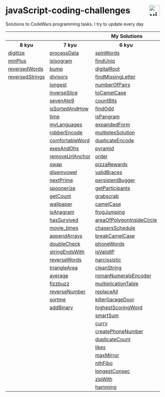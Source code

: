 # javaScript-coding-challenges <a href="https://www.codewars.com/users/DeSaad" target="_blank"> <img src="https://www.codewars.com/users/DeSaad/badges/large" alt="visitor counter" align="right" valign="center" height="35"/></a>

Solutions to CodeWars programming tasks. I try to update every day

<p align='center'>
<table>
  <tr>
      <th colspan="6">My Solutions</th>
  </tr>
  <tr > 
      <th>8 kyu</th>
      <th>7 kyu</th>  
      <th>6 kyu</th>    
      <th>5 kyu</th>  
      <th>others</th>  
  </tr>
  <tr>
    <td><a href="https://github.com/esadakman/javaScript-coding-challenges/blob/master/8_kyu/digitize.md" >digitize</a></td>
    <td><a href="https://github.com/esadakman/javaScript-coding-challenges/blob/master/7_kyu/processData.md" >processData</a></td>
    <td><a href="https://github.com/esadakman/javaScript-coding-challenges/blob/master/6_kyu/spinWords.md" >spinWords</a></td> 
    <td><a href="https://github.com/esadakman/javaScript-coding-challenges/blob/master/5_kyu/moveZeros.md" >moveZeros</a></td>
    <td><a href="https://github.com/esadakman/javaScript-coding-challenges/blob/master/others/find_median.md" >find_median</a></td>
  </tr> 
  <tr>
    <td><a href="https://github.com/esadakman/javaScript-coding-challenges/blob/master/8_kyu/minPlus.md" >minPlus</a></td>
    <td><a href="https://github.com/esadakman/javaScript-coding-challenges/blob/master/7_kyu/isIsogram.md" >isIsogram</a></td>
    <td><a href="https://github.com/esadakman/javaScript-coding-challenges/blob/master/6_kyu/findUniq.md" >findUniq</a></td> 
    <td><a href="https://github.com/esadakman/javaScript-coding-challenges/blob/master/5_kyu/domain_name.md" >domainName</a></td>
    <td><a href="https://github.com/esadakman/javaScript-coding-challenges/blob/master/others/product.md" >product</a></td>
  </tr> 
  <tr>
    <td><a href="https://github.com/esadakman/javaScript-coding-challenges/blob/master/8_kyu/reversedWords.md" >reversedWords</a></td>
    <td><a href="https://github.com/esadakman/javaScript-coding-challenges/blob/master/7_kyu/bump.md" >bump</a></td>
    <td><a href="https://github.com/esadakman/javaScript-coding-challenges/blob/master/6_kyu/digitalRoot.md" >digitalRoot</a></td> 
    <td><a href="https://github.com/esadakman/javaScript-coding-challenges/blob/master/5_kyu/regexp.md" >regexp</a></td>
    <td><a href="https://github.com/esadakman/javaScript-coding-challenges/blob/master/others/evenSort.md" >evenSort</a></td>
  </tr> 
  <tr>
    <td><a href="https://github.com/esadakman/javaScript-coding-challenges/blob/master/8_kyu/reversedStrings.md" >reversedStrings</a></td>
    <td><a href="https://github.com/esadakman/javaScript-coding-challenges/blob/master/7_kyu/divisors.md" >divisors</a></td>
    <td><a href="https://github.com/esadakman/javaScript-coding-challenges/blob/master/6_kyu/findMissingLetter.md" >findMissingLetter</a></td> 
    <td><a href="https://github.com/esadakman/javaScript-coding-challenges/blob/master/5_kyu/scramble.md" >scramble</a></td>
    <td><a href="https://github.com/esadakman/javaScript-coding-challenges/blob/master/others/slidingWindow.md" >slidingWindow</a></td>
  </tr> 
  <tr>
    <td><a href=" " > </a></td>
    <td><a href="https://github.com/esadakman/javaScript-coding-challenges/blob/master/7_kyu/longest.md" >longest</a></td>
    <td><a href="https://github.com/esadakman/javaScript-coding-challenges/blob/master/6_kyu/numberOfPairs.md" >numberOfPairs</a></td> 
    <td><a href="https://github.com/esadakman/javaScript-coding-challenges/blob/master/5_kyu/firstNonRepeatingLetter.md" >firstNonRepeating</a></td>
    <td><a href="others " ></a></td>
  </tr> 
  <tr>
    <td><a href=" " > </a></td>
    <td><a href="https://github.com/esadakman/javaScript-coding-challenges/blob/master/7_kyu/inverseSlice.md" >inverseSlice</a></td>
    <td><a href="https://github.com/esadakman/javaScript-coding-challenges/blob/master/6_kyu/toCamelCase.md" >toCamelCase</a></td> 
    <td><a href="https://github.com/esadakman/javaScript-coding-challenges/blob/master/5_kyu/rotate.md" >rotate</a></td> 
    <td><a href="others " ></a></td>
  </tr> 
  <tr>
    <td><a href=" " > </a></td>
    <td><a href="https://github.com/esadakman/javaScript-coding-challenges/blob/master/7_kyu/sevenAte9.md" >sevenAte9</a></td>
    <td><a href="https://github.com/esadakman/javaScript-coding-challenges/blob/master/6_kyu/countBits.md" >countBits</a></td> 
    <td><a href="https://github.com/esadakman/javaScript-coding-challenges/blob/master/5_kyu/orderWeight.md">orderWeight</a></td>
    <td><a href="others " ></a></td>
  </tr> 
  <tr>
    <td><a href=" " > </a></td>
    <td><a href="https://github.com/esadakman/javaScript-coding-challenges/blob/master/7_kyu/isSortedAndHow.md" >isSortedAndHow</a></td>
    <td><a href="https://github.com/esadakman/javaScript-coding-challenges/blob/master/6_kyu/findOdd.md" >findOdd</a></td> 
    <td><a href="https://github.com/esadakman/javaScript-coding-challenges/blob/master/5_kyu/makeLooper.md" >makeLooper</a></td>
    <td><a href="others " ></a></td>
  </tr> 
  <tr>
    <td><a href=" " > </a></td>
    <td><a href="https://github.com/esadakman/javaScript-coding-challenges/blob/master/7_kyu/time.md" >time</a></td>
    <td><a href="https://github.com/esadakman/javaScript-coding-challenges/blob/master/6_kyu/isPangram.md" >isPangram</a></td> 
    <td><a href="https://github.com/esadakman/javaScript-coding-challenges/blob/master/5_kyu/powerSumDigTerm.md" >powerSumDigTerm</a></td>
    <td><a href="others " ></a></td>
  </tr> 
  <tr>
    <td><a href=" " > </a></td>
    <td><a href="https://github.com/esadakman/javaScript-coding-challenges/blob/master/7_kyu/myLanguages.md" >myLanguages</a></td>
    <td><a href="https://github.com/esadakman/javaScript-coding-challenges/blob/master/6_kyu/expandedForm.md" >expandedForm</a></td> 
    <td><a href="https://github.com/esadakman/javaScript-coding-challenges/blob/master/5_kyu/generateHashtag.md" >generateHashtag</a></td>
    <td><a href="others " ></a></td>
  </tr> 
  <tr>
    <td><a href=" " > </a></td>
    <td><a href="https://github.com/esadakman/javaScript-coding-challenges/blob/master/7_kyu/robberEncode.md" >robberEncode</a></td>
    <td><a href="https://github.com/esadakman/javaScript-coding-challenges/blob/master/6_kyu/multiplesSolution.md" >multiplesSolution</a></td> 
     <td><a href="https://github.com/esadakman/javaScript-coding-challenges/blob/master/5_kyu/humanReadable.md" >humanReadable</a></td>
    <td><a href="others " ></a></td>
  </tr> 
  <tr>
    <td><a href=" " > </a></td>
    <td><a href="https://github.com/esadakman/javaScript-coding-challenges/blob/master/7_kyu/comfortableWord.md" >comfortableWord</a></td>
    <td><a href="https://github.com/esadakman/javaScript-coding-challenges/blob/master/6_kyu/duplicateEncode.md" >duplicateEncode</a></td> 
    <td><a href="https://github.com/esadakman/javaScript-coding-challenges/blob/master/5_kyu/mathIssues.md" >mathIssues</a></td>
    <td><a href="others " ></a></td>
  </tr> 
  <tr>
    <td><a href=" " > </a></td>
    <td><a href="https://github.com/esadakman/javaScript-coding-challenges/blob/master/7_kyu/exesAndOhs.md" >exesAndOhs</a></td>
    <td><a href="https://github.com/esadakman/javaScript-coding-challenges/blob/master/6_kyu/pyramid.md" >pyramid</a></td> 
    <td><a href="https://github.com/esadakman/javaScript-coding-challenges/blob/master/5_kyu/fibonacci.md" >fibonacci</a></td>
    <td><a href="others " ></a></td>
  </tr> 
  <tr>
    <td><a href=" " > </a></td>
    <td><a href="https://github.com/esadakman/javaScript-coding-challenges/blob/master/7_kyu/removeUrlAnchor.md" >removeUrlAnchor</a></td>
    <td><a href="https://github.com/esadakman/javaScript-coding-challenges/blob/master/6_kyu/order.md" >order</a></td> 
    <td><a href="https://github.com/esadakman/javaScript-coding-challenges/blob/master/5_kyu/goingZeroOrInfinity.md" >goingZeroOrInfinity</a></td>
    <td><a href="others " ></a></td>
  </tr> 
  <tr>
    <td><a href=" " > </a></td>
    <td><a href="https://github.com/esadakman/javaScript-coding-challenges/blob/master/7_kyu/swap.md" >swap</a></td>
    <td><a href="https://github.com/esadakman/javaScript-coding-challenges/blob/master/6_kyu/pizzaRewards.md" >pizzaRewards</a></td> 
    <td><a href="https://github.com/esadakman/javaScript-coding-challenges/blob/master/5_kyu/number9.md" >number9</a></td>
    <td><a href="others " ></a></td>
  </tr> 
  <tr>
    <td><a href=" " > </a></td>
    <td><a href="https://github.com/esadakman/javaScript-coding-challenges/blob/master/7_kyu/disemvowel.md" >disemvowel</a></td>
    <td><a href="https://github.com/esadakman/javaScript-coding-challenges/blob/master/6_kyu/validBraces.md" >validBraces</a></td> 
    <td><a href="https://github.com/esadakman/javaScript-coding-challenges/blob/master/5_kyu/pigIt.md" >pigIt</a></td>
    <td><a href="others " ></a></td>
  </tr> 
  <tr>
    <td><a href=" " > </a></td>
    <td><a href="https://github.com/esadakman/javaScript-coding-challenges/blob/master/7_kyu/nextPrime.md" >nextPrime</a></td>
    <td><a href="https://github.com/esadakman/javaScript-coding-challenges/blob/master/6_kyu/persistence.md" >persistentBugger</a></td> 
    <td><a href="5 kyu " > </a></td>
    <td><a href="others " ></a></td>
  </tr> 
  <tr>
    <td><a href=" " > </a></td>
    <td><a href="https://github.com/esadakman/javaScript-coding-challenges/blob/master/7_kyu/spoonerize.md" >spoonerize</a></td>
    <td><a href="https://github.com/esadakman/javaScript-coding-challenges/blob/master/6_kyu/getParticipants.md" >getParticipants</a></td> 
    <td><a href="5 kyu " > </a></td>
    <td><a href="others " ></a></td>
  </tr>  
  <tr>
    <td><a href=" " > </a></td>
    <td><a href="https://github.com/esadakman/javaScript-coding-challenges/blob/master/7_kyu/getCount.md" >getCount</a></td>
    <td><a href="https://github.com/esadakman/javaScript-coding-challenges/blob/master/6_kyu/grabscrab.md" >grabscrab</a></td> 
    <td><a href="5 kyu " > </a></td>
    <td><a href="others " ></a></td>
  </tr>  
  <tr>
    <td><a href=" " > </a></td>
    <td><a href="https://github.com/esadakman/javaScript-coding-challenges/blob/master/7_kyu/wallpaper.md" >wallpaper</a></td>
    <td><a href="https://github.com/esadakman/javaScript-coding-challenges/blob/master/6_kyu/camelCase.md" >camelCase</a></td> 
    <td><a href="5 kyu " > </a></td>
    <td><a href="others " ></a></td>
  </tr>  
  <tr>
    <td><a href=" " > </a></td>
    <td><a href="https://github.com/esadakman/javaScript-coding-challenges/blob/master/7_kyu/isAnagram.md" >isAnagram</a></td>
    <td><a href="https://github.com/esadakman/javaScript-coding-challenges/blob/master/6_kyu/frogJumping.md" >frogJumping</a></td> 
    <td><a href="5 kyu " > </a></td>
    <td><a href="others " ></a></td>
  </tr>  
  <tr>
    <td><a href=" " > </a></td>
    <td><a href="https://github.com/esadakman/javaScript-coding-challenges/blob/master/7_kyu/hasSurvived.md" >hasSurvived</a></td>
    <td><a href="https://github.com/esadakman/javaScript-coding-challenges/blob/master/6_kyu/areaOfPolygonInsideCircle.md" >areaOfPolygonInsideCircle</a></td> 
    <td><a href="5 kyu " > </a></td>
    <td><a href="others " ></a></td>
  </tr>  
  <tr>
    <td><a href=" " > </a></td>
    <td><a href="https://github.com/esadakman/javaScript-coding-challenges/blob/master/7_kyu/movie_times.md" >movie_times</a></td>
    <td><a href="https://github.com/esadakman/javaScript-coding-challenges/blob/master/6_kyu/chasersSchedule.md" >chasersSchedule</a></td> 
    <td><a href="5 kyu " > </a></td>
    <td><a href="others " ></a></td>
  </tr>  
  <tr>
    <td><a href=" " > </a></td>
    <td><a href="https://github.com/esadakman/javaScript-coding-challenges/blob/master/7_kyu/appendArrays.md" >appendArrays </a></td>
    <td><a href="https://github.com/esadakman/javaScript-coding-challenges/blob/master/6_kyu/breakCamelCase.md">breakCamelCase</a></td> 
    <td><a href="5 kyu " > </a></td>
    <td><a href="others " ></a></td>
  </tr>  
  <tr>
    <td><a href=" " > </a></td>
    <td><a href="https://github.com/esadakman/javaScript-coding-challenges/blob/master/7_kyu/doubleCheck.md" >doubleCheck </a></td>
    <td><a href="https://github.com/esadakman/javaScript-coding-challenges/blob/master/6_kyu/phoneWords.md" >phoneWords</a></td> 
    <td><a href="5 kyu " > </a></td>
    <td><a href="others " ></a></td>
  </tr>  
  <tr>
    <td><a href=" " > </a></td>
    <td><a href="https://github.com/esadakman/javaScript-coding-challenges/blob/master/7_kyu/stringEndsWith.md" >stringEndsWith </a></td>
    <td><a href="https://github.com/esadakman/javaScript-coding-challenges/blob/master/6_kyu/isValidIP.md" >isValidIP </a></td> 
    <td><a href="5 kyu" > </a></td>
    <td><a href="others " ></a></td>
  </tr>  
  <tr>
    <td><a href=" " > </a></td>
    <td><a href="https://github.com/esadakman/javaScript-coding-challenges/blob/master/7_kyu/reverseWords.md" >reverseWords </a></td>
    <td><a href="https://github.com/esadakman/javaScript-coding-challenges/blob/master/6_kyu/narcissistic.md" >narcissistic </a></td> 
    <td><a href="5 kyu" > </a></td>
    <td><a href="others " ></a></td>
  </tr>  
  <tr>
    <td><a href=" " > </a></td>
    <td><a href="https://github.com/esadakman/javaScript-coding-challenges/blob/master/7_kyu/triangleArea.md" >triangleArea </a></td>
    <td><a href="https://github.com/esadakman/javaScript-coding-challenges/blob/master/6_kyu/cleanString.md" >cleanString </a></td> 
    <td><a href="5 kyu" > </a></td>
    <td><a href="others " ></a></td>
  </tr>  
  <tr>
    <td><a href=" " > </a></td>
    <td><a href="https://github.com/esadakman/javaScript-coding-challenges/blob/master/7_kyu/average.md" >average</a></td>
    <td><a href="https://github.com/esadakman/javaScript-coding-challenges/blob/master/6_kyu/romanNumeralsEncoder.md" >romanNumeralsEncoder </a></td> 
    <td><a href="5 kyu" > </a></td>
    <td><a href="others " ></a></td>
  </tr>  
  <tr>
    <td><a href=" " > </a></td>
    <td><a href="https://github.com/esadakman/javaScript-coding-challenges/blob/master/7_kyu/fizzbuzz.md" >fizzbuzz</a></td>
    <td><a href="https://github.com/esadakman/javaScript-coding-challenges/blob/master/6_kyu/multiplicationTable.md" >multiplicationTable </a></td> 
    <td><a href="5 kyu" > </a></td>
    <td><a href="others " ></a></td>
  </tr>  
  <tr>
    <td><a href=" " > </a></td>
    <td><a href="https://github.com/esadakman/javaScript-coding-challenges/blob/master/7_kyu/reverseNumber.md" >reverseNumber</a></td>
    <td><a href="https://github.com/esadakman/javaScript-coding-challenges/blob/master/6_kyu/replaceAll.md" >replaceAll </a></td> 
    <td><a href="5 kyu" > </a></td>
    <td><a href="others " ></a></td>
  </tr>  
  <tr>
    <td><a href=" " > </a></td>
    <td><a href="https://github.com/esadakman/javaScript-coding-challenges/blob/master/7_kyu/sortme.md" >sortme</a></td>
    <td><a href="https://github.com/esadakman/javaScript-coding-challenges/blob/master/6_kyu/killerGarageDoor.md" >killerGarageDoor </a></td> 
    <td><a href="5 kyu" > </a></td>
    <td><a href="others " ></a></td>
  </tr>  
  <tr>
    <td><a href=" " > </a></td>
    <td><a href="https://github.com/esadakman/javaScript-coding-challenges/blob/master/7_kyu/addBinary.md" >addBinary</a></td>
    <td><a href="https://github.com/esadakman/javaScript-coding-challenges/blob/master/6_kyu/highestScoringWord.md" >highestScoringWord </a></td> 
    <td><a href="5 kyu" > </a></td>
    <td><a href="others " ></a></td>
  </tr>  
  <tr>
    <td><a href=" " > </a></td>
    <td><a href="7 kyu" > </a></td>
    <td><a href="https://github.com/esadakman/javaScript-coding-challenges/blob/master/6_kyu/smartSum.md" >smartSum </a></td> 
    <td><a href="5 kyu" > </a></td>
    <td><a href="others " ></a></td>
  </tr>  
  <tr>
    <td><a href=" " > </a></td>
    <td><a href="7 kyu" > </a></td>
    <td><a href="https://github.com/esadakman/javaScript-coding-challenges/blob/master/6_kyu/curry.md" >curry </a></td> 
    <td><a href="5 kyu" > </a></td>
    <td><a href="others " ></a></td>
  </tr>  
  <tr>
    <td><a href=" " > </a></td>
    <td><a href="7 kyu" > </a></td>
    <td><a href="https://github.com/esadakman/javaScript-coding-challenges/blob/master/6_kyu/createPhoneNumber.md" >createPhoneNumber </a></td> 
    <td><a href="5 kyu" > </a></td>
    <td><a href="others " ></a></td>
  </tr>  
  <tr>
    <td><a href=" " > </a></td>
    <td><a href="7 kyu" > </a></td>
    <td><a href="https://github.com/esadakman/javaScript-coding-challenges/blob/master/6_kyu/duplicateCount.md" >duplicateCount </a></td> 
    <td><a href="5 kyu" > </a></td>
    <td><a href="others " ></a></td>
  </tr>  
  <tr>
    <td><a href=" " > </a></td>
    <td><a href="7 kyu" > </a></td>
    <td><a href="https://github.com/esadakman/javaScript-coding-challenges/blob/master/6_kyu/likes.md" >likes </a></td> 
    <td><a href="5 kyu" > </a></td>
    <td><a href="others " ></a></td>
  </tr>  
  <tr>
    <td><a href=" " > </a></td>
    <td><a href="7 kyu" > </a></td>
    <td><a href="https://github.com/esadakman/javaScript-coding-challenges/blob/master/6_kyu/maxMirror.md" >maxMirror </a></td> 
    <td><a href="5 kyu" > </a></td>
    <td><a href="others " ></a></td>
  </tr>  
  <tr>
    <td><a href=" " > </a></td>
    <td><a href="7 kyu" > </a></td>
    <td><a href="https://github.com/esadakman/javaScript-coding-challenges/blob/master/6_kyu/nthFibo.md" >nthFibo </a></td> 
    <td><a href="5 kyu" > </a></td>
    <td><a href="others " ></a></td>
  </tr>  
  <tr>
    <td><a href=" " > </a></td>
    <td><a href="7 kyu" > </a></td>
    <td><a href="https://github.com/esadakman/javaScript-coding-challenges/blob/master/6_kyu/longestConsec.md" >longestConsec </a></td> 
    <td><a href="5 kyu" > </a></td>
    <td><a href="others " ></a></td>
  </tr>  
  <tr>
    <td><a href=" " > </a></td>
    <td><a href="7 kyu" > </a></td>
    <td><a href="https://github.com/esadakman/javaScript-coding-challenges/blob/master/6_kyu/zipWith.md" >zipWith </a></td> 
    <td><a href="5 kyu" > </a></td>
    <td><a href="others " ></a></td>
  </tr>  
  <tr>
    <td><a href=" " > </a></td>
    <td><a href="7 kyu" > </a></td>
    <td><a href="https://github.com/esadakman/javaScript-coding-challenges/blob/master/6_kyu/hamming.md" >hamming </a></td> 
    <td><a href="5 kyu" > </a></td>
    <td><a href="others " ></a></td>
  </tr>  
</table>
</p>
